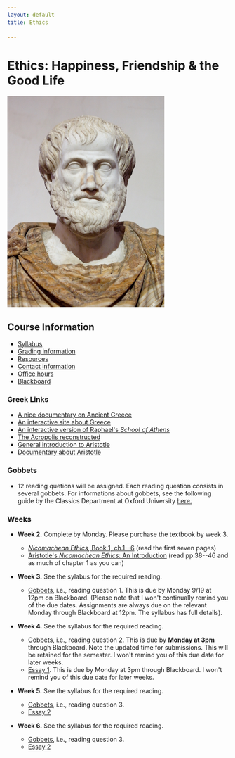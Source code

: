 ```yaml
---
layout: default
title: Ethics

---
```


# Ethics: Happiness, Friendship & the Good Life


![alt text](Image.jpg)


## Course Information
+ [Syllabus](Syllabus.pdf)
+ [Grading information](/Teaching/Grading/)
+ [Resources](/Teaching/Resources/)
+ [Contact information](/Contact)
+ [Office hours](/Contact/office)
+ [Blackboard](http://blackboard.njcu.edu) 



### Greek Links 

+ [A nice documentary on Ancient Greece](https://www.youtube.com/watch?v=-dwWocwd160)
+ [An interactive site about Greece](http://www.ancientgreece.co.uk/)
+ [An interactive version of Raphael's *School of Athens*](http://agutie.homestead.com/files/school_athens_map.html)
+ [The Acropolis reconstructed](https://www.youtube.com/watch?v=DMccsbWFAok)
+ [General introduction to Aristotle](http://plato.stanford.edu/entries/aristotle/)
+ [Documentary about Aristotle](https://www.youtube.com/watch?v=QesWw3Zz0Ms)


### Gobbets

+ 12 reading quetions will be assigned. Each reading question consists in several gobbets. For informations about gobbets, see the following guide by the Classics Department at Oxford University [here.](Gobbets/Guide.pdf)


### Weeks

+ **Week 2.** Complete by Monday. Please purchase the textbook by week 3. 
	+ [*Nicomachean Ethics*, Book 1, ch.1--6](Book1.pdf) (read the first seven pages)
	+ [Aristotle's *Nicomachean Ethics*: An Introduction](Pakaluk.pdf) (read pp.38--46 and as much of chapter 1 as you can)

+ **Week 3.** See the sylabus for the required reading. 
	+ [Gobbets](Gobbets/1), i.e., reading question 1. This is due by Monday 9/19 at 12pm on Blackboard. (Please note that I won't continually remind you of the due dates. Assignments are always due on the relevant Monday through Blackboard at 12pm. The syllabus has full details).  

+ **Week 4.** See the syllabus for the required reading.
	+ [Gobbets](Gobbets/2), i.e., reading question 2. This is due by **Monday at 3pm** through Blackboard. Note the updated time for submissions. This will be retained for the semester. I won't remind you of this due date for later weeks. 
	+ [Essay 1](Essays/1). This is due by Monday at 3pm through Blackboard. I won't remind you of this due date for later weeks. 

+ **Week 5.** See the syllabus for the required reading.
	+ [Gobbets](Gobbets/3), i.e., reading question 3. 
	+ [Essay 2](Essays/2)
	
+ **Week 6.** See the syllabus for the required reading.
	+ [Gobbets](Gobbets/4), i.e., reading question 3. 
	+ [Essay 2](Essays/3)


 